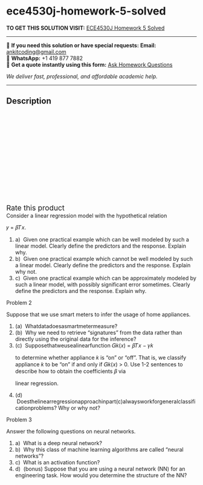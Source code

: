 # ece4530j-homework-5-solved
**TO GET THIS SOLUTION VISIT:** [ECE4530J Homework 5 Solved](https://www.ankitcodinghub.com/product/ece4530j-homework-5-solved/)


---

📩 **If you need this solution or have special requests:** **Email:** ankitcoding@gmail.com  
📱 **WhatsApp:** +1 419 877 7882  
📄 **Get a quote instantly using this form:** [Ask Homework Questions](https://www.ankitcodinghub.com/services/ask-homework-questions/)

*We deliver fast, professional, and affordable academic help.*

---

<h2>Description</h2>



<div class="kk-star-ratings kksr-auto kksr-align-center kksr-valign-top" data-payload="{&quot;align&quot;:&quot;center&quot;,&quot;id&quot;:&quot;99114&quot;,&quot;slug&quot;:&quot;default&quot;,&quot;valign&quot;:&quot;top&quot;,&quot;ignore&quot;:&quot;&quot;,&quot;reference&quot;:&quot;auto&quot;,&quot;class&quot;:&quot;&quot;,&quot;count&quot;:&quot;0&quot;,&quot;legendonly&quot;:&quot;&quot;,&quot;readonly&quot;:&quot;&quot;,&quot;score&quot;:&quot;0&quot;,&quot;starsonly&quot;:&quot;&quot;,&quot;best&quot;:&quot;5&quot;,&quot;gap&quot;:&quot;4&quot;,&quot;greet&quot;:&quot;Rate this product&quot;,&quot;legend&quot;:&quot;0\/5 - (0 votes)&quot;,&quot;size&quot;:&quot;24&quot;,&quot;title&quot;:&quot;ECE4530J Homework 5 Solved&quot;,&quot;width&quot;:&quot;0&quot;,&quot;_legend&quot;:&quot;{score}\/{best} - ({count} {votes})&quot;,&quot;font_factor&quot;:&quot;1.25&quot;}">

<div class="kksr-stars">

<div class="kksr-stars-inactive">
            <div class="kksr-star" data-star="1" style="padding-right: 4px">


<div class="kksr-icon" style="width: 24px; height: 24px;"></div>
        </div>
            <div class="kksr-star" data-star="2" style="padding-right: 4px">


<div class="kksr-icon" style="width: 24px; height: 24px;"></div>
        </div>
            <div class="kksr-star" data-star="3" style="padding-right: 4px">


<div class="kksr-icon" style="width: 24px; height: 24px;"></div>
        </div>
            <div class="kksr-star" data-star="4" style="padding-right: 4px">


<div class="kksr-icon" style="width: 24px; height: 24px;"></div>
        </div>
            <div class="kksr-star" data-star="5" style="padding-right: 4px">


<div class="kksr-icon" style="width: 24px; height: 24px;"></div>
        </div>
    </div>

<div class="kksr-stars-active" style="width: 0px;">
            <div class="kksr-star" style="padding-right: 4px">


<div class="kksr-icon" style="width: 24px; height: 24px;"></div>
        </div>
            <div class="kksr-star" style="padding-right: 4px">


<div class="kksr-icon" style="width: 24px; height: 24px;"></div>
        </div>
            <div class="kksr-star" style="padding-right: 4px">


<div class="kksr-icon" style="width: 24px; height: 24px;"></div>
        </div>
            <div class="kksr-star" style="padding-right: 4px">


<div class="kksr-icon" style="width: 24px; height: 24px;"></div>
        </div>
            <div class="kksr-star" style="padding-right: 4px">


<div class="kksr-icon" style="width: 24px; height: 24px;"></div>
        </div>
    </div>
</div>


<div class="kksr-legend" style="font-size: 19.2px;">
            <span class="kksr-muted">Rate this product</span>
    </div>
    </div>
<div class="page" title="Page 1">
<div class="layoutArea">
<div class="column">
Consider a linear regression model with the hypothetical relation

𝑦 = 𝛽𝑇𝑥.

<ol>
<li>a) &nbsp;Given one practical example which can be well modeled by such a linear model. Clearly define the predictors and the response. Explain why.</li>
<li>b) &nbsp;Given one practical example which cannot be well modeled by such a linear model. Clearly define the predictors and the response. Explain why not.</li>
<li>c) &nbsp;Given one practical example which can be approximately modeled by such a linear model, with possibly significant error sometimes. Clearly define the predictors and the response. Explain why.</li>
</ol>
Problem 2

Suppose that we use smart meters to infer the usage of home appliances.

<ol>
<li>(a) &nbsp;Whatdatadoesasmartmetermeasure?</li>
<li>(b) &nbsp;Why we need to retrieve “signatures” from the data rather than directly using the original data
for the inference?
</li>
<li>(c) &nbsp;Supposethatweusealinearfunction
𝐺𝑘(𝑥) = 𝛽𝑇𝑥 − 𝛾𝑘

to determine whether appliance 𝑘 is “on” or “off”. That is, we classify appliance 𝑘 to be “on” if and only if 𝐺𝑘(𝑥) &gt; 0. Use 1-2 sentences to describe how to obtain the coefficients 𝛽 via

linear regression.
</li>
<li>(d) &nbsp;Doesthelinearregressionapproachinpart(c)alwaysworkforgeneralclassificationproblems?
Why or why not?
</li>
</ol>
Problem 3

Answer the following questions on neural networks.

<ol>
<li>a) &nbsp;What is a deep neural network?</li>
<li>b) &nbsp;Why this class of machine learning algorithms are called “neural networks”?</li>
<li>c) &nbsp;What is an activation function?</li>
<li>d) &nbsp;(bonus) Suppose that you are using a neural network (NN) for an engineering task. How
would you determine the structure of the NN?
</li>
</ol>
</div>
</div>
</div>

